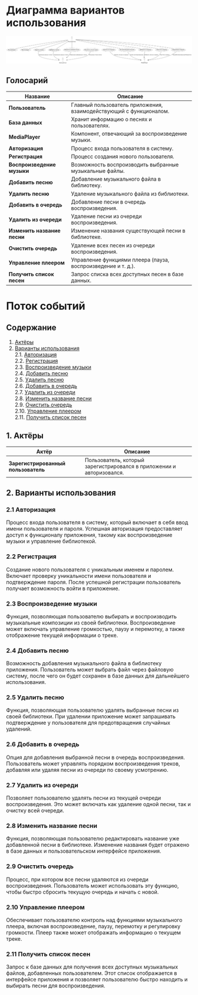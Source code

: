 # Диаграмма вариантов использования

![Диаграмма вариантов использования](https://github.com/MaximSolodkovVMSIS/MucisApp/blob/master/Diagrams/img/UseState.png)

## Голосарий

| Название                    | Описание                                                           |
|-----------------------------|--------------------------------------------------------------------|
| **Пользователь**             | Главный пользователь приложения, взаимодействующий с функционалом. |
| **База данных**              | Хранит информацию о песнях и пользователях.                        |
| **MediaPlayer**              | Компонент, отвечающий за воспроизведение музыки.                   |
| **Авторизация**              | Процесс входа пользователя в систему.                              |
| **Регистрация**              | Процесс создания нового пользователя.                              |
| **Воспроизведение музыки**   | Возможность воспроизводить выбранные музыкальные файлы.            |
| **Добавить песню**           | Добавление музыкального файла в библиотеку.                        |
| **Удалить песню**            | Удаление музыкального файла из библиотеки.                         |
| **Добавить в очередь**       | Добавление песни в очередь воспроизведения.                        |
| **Удалить из очереди**       | Удаление песни из очереди воспроизведения.                         |
| **Изменить название песни**  | Изменение названия существующей песни в библиотеке.                |
| **Очистить очередь**         | Удаление всех песен из очереди воспроизведения.                    |
| **Управление плеером**       | Управление функциями плеера (пауза, воспроизведение и т. д.).      |
| **Получить список песен**    | Запрос списка всех доступных песен в базе данных.                  |

# Поток событий

## Содержание
1. [Актёры](#actors)
2. [Варианты использования](#use_case)  
   2.1. [Авторизация](#sign_in_to_your_account)  
   2.2. [Регистрация](#sign_up)    
   2.3. [Воспроизведение музыки](#play)  
   2.4. [Добавить песню](#add_song)  
   2.5. [Удалить песню](#remove_song)  
   2.6. [Добавить в очередь](#add_queue)  
   2.7. [Удалить из очереди](#remove_queue)  
   2.8. [Изменить название песни](#change_name)  
   2.9. [Очистить очередь](#clear_queue)  
   2.10. [Управление плеером](#player)  
   2.11. [Получить список песен](#list_of_music)

<a name="actors"/>

## 1. Актёры 

| Актёр                     | Описание                                                           |
|---------------------------|--------------------------------------------------------------------|
| **Зарегистрированный пользователь** | Пользователь, который зарегистрировался в приложении и авторизовался. |

<a name="use_case"/>

## 2. Варианты использования

<a name="sign_in_to_your_account"/>

### 2.1 Авторизация

Процесс входа пользователя в систему, который включает в себя ввод имени пользователя и пароля. Успешная авторизация предоставляет доступ к функционалу приложения, такому как воспроизведение музыки и управление библиотекой.

<a name="sign_up"/>

### 2.2 Регистрация

Создание нового пользователя с уникальным именем и паролем. Включает проверку уникальности имени пользователя и подтверждение пароля. После успешной регистрации пользователь получает возможность войти в приложение.

<a name="play"/>

### 2.3 Воспроизведение музыки

Функция, позволяющая пользователю выбирать и воспроизводить музыкальные композиции из своей библиотеки. Воспроизведение может включать управление громкостью, паузу и перемотку, а также отображение текущей информации о треке.

<a name="add_song"/>

### 2.4 Добавить песню

Возможность добавления музыкального файла в библиотеку приложения. Пользователь может выбрать файл через файловую систему, после чего он будет сохранен в базе данных для дальнейшего использования.

<a name="remove_song"/>

### 2.5 Удалить песню

Функция, позволяющая пользователю удалять выбранные песни из своей библиотеки. При удалении приложение может запрашивать подтверждение у пользователя для предотвращения случайных удалений.

<a name="add_queue"/>

### 2.6 Добавить в очередь

Опция для добавления выбранной песни в очередь воспроизведения. Пользователь может управлять порядком воспроизведения треков, добавляя или удаляя песни из очереди по своему усмотрению.

<a name="remove_queue"/>

### 2.7 Удалить из очереди

Позволяет пользователю удалять песни из текущей очереди воспроизведения. Это может включать как удаление одной песни, так и очистку всей очереди.

<a name="change_name"/>

### 2.8 Изменить название песни

Функция, позволяющая пользователю редактировать название уже добавленной песни в библиотеке. Изменение названия будет отражено в базе данных и пользовательском интерфейсе приложения.

<a name="clear_queue"/>

### 2.9 Очистить очередь

Процесс, при котором все песни удаляются из очереди воспроизведения. Пользователь может использовать эту функцию, чтобы быстро сбросить текущую очередь и начать с новой.

<a name="player"/>

### 2.10 Управление плеером

Обеспечивает пользователю контроль над функциями музыкального плеера, включая воспроизведение, паузу, перемотку и регулировку громкости. Плеер также может отображать информацию о текущем треке.

<a name="list_of_music"/>

### 2.11 Получить список песен

Запрос к базе данных для получения всех доступных музыкальных файлов, добавленных пользователем. Этот список отображается в интерфейсе приложения и позволяет пользователю быстро находить и выбирать песни для воспроизведения.
